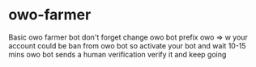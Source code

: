 # owo-farmer
Basic owo farmer bot
don't forget change owo bot prefix owo => w 
your account could be ban from owo bot so activate your bot and wait 10-15 mins owo bot sends a human verification verify it and keep going
